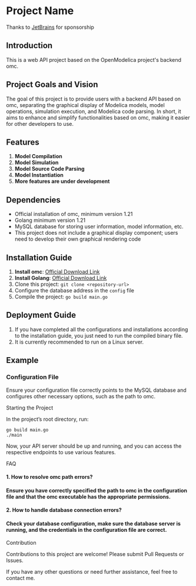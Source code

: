 # Project Name

Thanks to [JetBrains](https://www.jetbrains.com/) for sponsorship

## Introduction
This is a web API project based on the OpenModelica project's backend omc.

## Project Goals and Vision
The goal of this project is to provide users with a backend API based on omc, separating the graphical display of Modelica models, model operations, simulation execution, and Modelica code parsing. In short, it aims to enhance and simplify functionalities based on omc, making it easier for other developers to use.

## Features
1. **Model Compilation**
2. **Model Simulation**
3. **Model Source Code Parsing**
4. **Model Instantiation**
5. **More features are under development**

## Dependencies
- Official installation of omc, minimum version 1.21
- Golang minimum version 1.21
- MySQL database for storing user information, model information, etc.
- This project does not include a graphical display component; users need to develop their own graphical rendering code

## Installation Guide
1. **Install omc**: [Official Download Link](https://openmodelica.org/download/download-linux/)
2. **Install Golang**: [Official Download Link](https://go.dev/doc/install)
3. Clone this project: `git clone <repository-url>`
4. Configure the database address in the `config` file
5. Compile the project: `go build main.go`

## Deployment Guide
1. If you have completed all the configurations and installations according to the installation guide, you just need to run the compiled binary file.
2. It is currently recommended to run on a Linux server.

## Example
### Configuration File
Ensure your configuration file correctly points to the MySQL database and configures other necessary options, such as the path to omc.

Starting the Project

In the project’s root directory, run:

    go build main.go
    ./main

Now, your API server should be up and running, and you can access the respective endpoints to use various features.

FAQ 
#### 1.	How to resolve omc path errors?
#### Ensure you have correctly specified the path to omc in the configuration file and that the omc executable has the appropriate permissions.
#### 2.	How to handle database connection errors?
#### Check your database configuration, make sure the database server is running, and the credentials in the configuration file are correct.

Contribution

Contributions to this project are welcome! Please submit Pull Requests or Issues.

If you have any other questions or need further assistance, feel free to contact me.